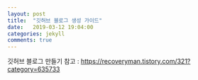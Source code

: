 ```yaml
---
layout: post
title:  "깃허브 블로그 생성 가이드"
date:   2019-03-12 19:04:00
categories: jekyll
comments: true
---
```

깃허브 블로그 만들기 참고 : https://recoveryman.tistory.com/321?category=635733